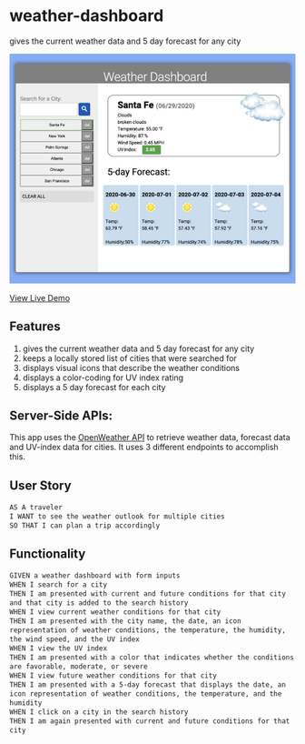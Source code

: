 # weather-dashboard
gives the current weather data and 5 day forecast for any city

![weather dashboard demo](screenshot.jpg)

<a href="https://b0rgbart3.github.io/weather-dashboard/">View Live Demo</a>

## Features
1. gives the current weather data and 5 day forecast for any city
2. keeps a locally stored list of cities that were searched for
3. displays visual icons that describe the weather conditions
4. displays a color-coding for UV index rating
5. displays a 5 day forecast for each city

## Server-Side APIs:

This app uses the [OpenWeather API](https://openweathermap.org/api) to retrieve weather data, forecast data and UV-index data for cities. It uses 3 different endpoints to accomplish this.


## User Story

```
AS A traveler
I WANT to see the weather outlook for multiple cities
SO THAT I can plan a trip accordingly
```

## Functionality

```
GIVEN a weather dashboard with form inputs
WHEN I search for a city
THEN I am presented with current and future conditions for that city and that city is added to the search history
WHEN I view current weather conditions for that city
THEN I am presented with the city name, the date, an icon representation of weather conditions, the temperature, the humidity, the wind speed, and the UV index
WHEN I view the UV index
THEN I am presented with a color that indicates whether the conditions are favorable, moderate, or severe
WHEN I view future weather conditions for that city
THEN I am presented with a 5-day forecast that displays the date, an icon representation of weather conditions, the temperature, and the humidity
WHEN I click on a city in the search history
THEN I am again presented with current and future conditions for that city
```

